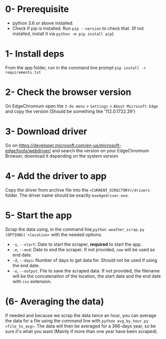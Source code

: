 # 0- Prerequisite
 - python 3.6 or above installed.
 - Check if pip is installed. Run `pip --version` to check that. (If not installed, install
    it via `python -m pip install pip`)

# 1- Install deps
From the app folder, run in the command line prompt `pip install -r requirements.txt` 

# 2- Check the browser version
On EdgeChromium open the `3-do menu` > `Settings` > `About Microsoft Edge`
and copy the version (Should be something like '112.0.1722.39')

# 3- Download driver
Go on https://developer.microsoft.com/en-us/microsoft-edge/tools/webdriver/ 
and search the version on your EdgeChromium Browser, download it depending on
the system version

# 4- Add the driver to app
Copy the driver from archive file into the `<CURRENT_DIRECTORY>/drivers` folder.
The driver name should be exactly `msedgedriver.exe`.

# 5- Start the app
Scrap the data using, in the command line,`python weather_scrap.py [OPTIONS] <location>`
with the needed options:
 - `-s`, `--start`: Date to start the scraper, **required** to start the app.
 - `-e`, `--end`: Date to end the scraper. If not provided, `now` will be used as end date.
 - `-d`, `--days`: Number of days to get data for. Should not be used if using the end date.
 - `-o`, `--output`: File to save the scraped data. If not provided, the filename will be the
    concatenation of the location, the start date and the end date with `csv` extension.

# (6- Averaging the data)
If needed and because we scrap the data twice an hour, you can average the data for a file
using the command line with `python avg_by_hour.py <file_to_avg>`. The data will then be averaged
for a 366-days year, so be sure it's what you want (Mainly if more than one year have been scraped).
